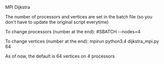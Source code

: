 MPI Dijkstra

The number of processors and vertices are set in the batch file (so you don't have to update the original script everytime)

To change processors (number at the end):
#SBATCH --nodes=4

To change vertices (number at the end):
mpirun python3.4 dijkstra_mpi.py 64

As of now, the default is 64 vertices on 4 processors
